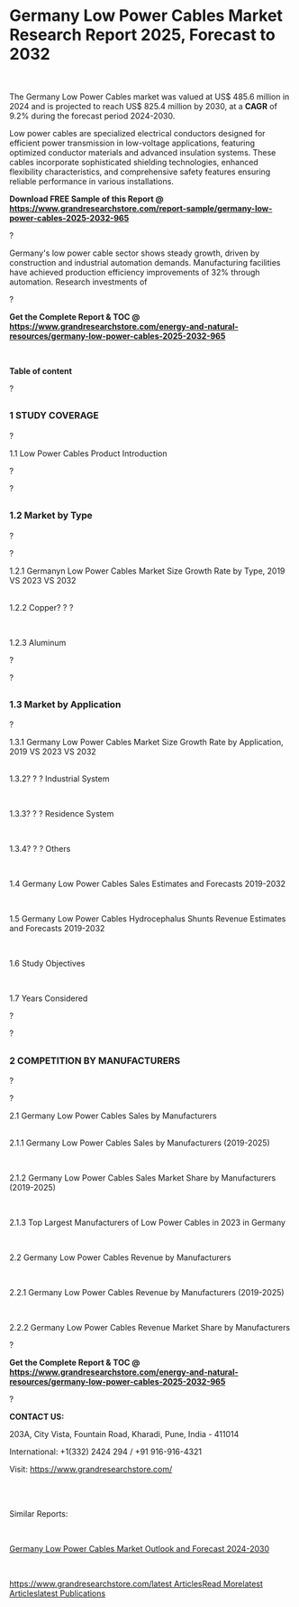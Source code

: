 <h1>Germany Low Power Cables Market Research Report 2025, Forecast to 2032</h1><br/><p>The Germany Low Power Cables market was valued at US$ 485.6 million in 2024 and is projected to reach US$ 825.4 million by 2030, at a <strong>CAGR</strong> of 9.2% during the forecast period 2024-2030.</p>
 
 
 
 <p>Low power cables are specialized electrical conductors designed for efficient power transmission in low-voltage applications, featuring optimized conductor materials and advanced insulation systems. These cables incorporate sophisticated shielding technologies, enhanced flexibility characteristics, and comprehensive safety features ensuring reliable performance in various installations.</p>
 
 
 
 <div><b>Download FREE Sample of this Report @ <a href="https://www.grandresearchstore.com/report-sample/germany-low-power-cables-2025-2032-965">https://www.grandresearchstore.com/report-sample/germany-low-power-cables-2025-2032-965</a></b></div>
 
 
 
 <p>? </p>
 
 
 
 <p>Germany&#39;s low power cable sector shows steady growth, driven by construction and industrial automation demands. Manufacturing facilities have achieved production efficiency improvements of 32% through automation. Research investments of</p>
 
 
 
 <p>? </p>
 
 
 
 <div><b>Get the Complete Report & TOC @ <a href="https://www.grandresearchstore.com/energy-and-natural-resources/germany-low-power-cables-2025-2032-965">https://www.grandresearchstore.com/energy-and-natural-resources/germany-low-power-cables-2025-2032-965</a></b></div>
 
 
 
 <p><br />
 
 <b>Table of content</b></p>
 
 
 
 <p>? </p>
 
 
 
 <h2><span style="font-size:16px"><strong>1 STUDY COVERAGE</strong></span></h2>
 
 
 
 <p>? </p>
 
 
 
 <p>1.1 Low Power Cables Product Introduction</p>
 
 
 
 <p>? </p>
 
 
 
 <p>? </p>
 
 
 
 <h2><span style="font-size:16px"><strong>1.2 Market by Type</strong></span></h2>
 
 
 
 <p>? </p>
 
 
 
 <p>? </p>
 
 
 
 <p>1.2.1 Germanyn Low Power Cables Market Size Growth Rate by Type, 2019 VS 2023 VS 2032<br />
 
 <br />
 
 1.2.2 Copper? ? ? <br />
 
 <br />
 
 1.2.3 Aluminum<br />
 
 ? </p>
 
 
 
 <p>? </p>
 
 
 
 <h2><span style="font-size:16px"><strong>1.3 Market by Application</strong></span></h2>
 
 
 
 <p>? </p>
 
 
 
 <p>1.3.1 Germany Low Power Cables Market Size Growth Rate by Application, 2019 VS 2023 VS 2032<br />
 
 <br />
 
 1.3.2? ? ? Industrial System<br />
 
 <br />
 
 1.3.3? ? ? Residence System<br />
 
 <br />
 
 1.3.4? ? ? Others<br />
 
 <br />
 
 1.4 Germany Low Power Cables Sales Estimates and Forecasts 2019-2032<br />
 
 <br />
 
 1.5 Germany Low Power Cables Hydrocephalus Shunts Revenue Estimates and Forecasts 2019-2032<br />
 
 <br />
 
 1.6 Study Objectives<br />
 
 <br />
 
 1.7 Years Considered</p>
 
 
 
 <p>? </p>
 
 
 
 <p>? </p>
 
 
 
 <h2><span style="font-size:16px"><strong>2 COMPETITION BY MANUFACTURERS</strong></span></h2>
 
 
 
 <p>? </p>
 
 
 
 <p>? </p>
 
 
 
 <p>2.1 Germany Low Power Cables Sales by Manufacturers<br />
 
 <br />
 
 2.1.1 Germany Low Power Cables Sales by Manufacturers (2019-2025)<br />
 
 <br />
 
 2.1.2 Germany Low Power Cables Sales Market Share by Manufacturers (2019-2025)<br />
 
 <br />
 
 2.1.3 Top Largest Manufacturers of Low Power Cables in 2023 in Germany<br />
 
 <br />
 
 2.2 Germany Low Power Cables Revenue by Manufacturers<br />
 
 <br />
 
 2.2.1 Germany Low Power Cables Revenue by Manufacturers (2019-2025)<br />
 
 <br />
 
 2.2.2 Germany Low Power Cables Revenue Market Share by Manufacturers</p>
 
 
 
 <p>? </p>
 
 
 
 <div><b>Get the Complete Report & TOC @ <a href="https://www.grandresearchstore.com/energy-and-natural-resources/germany-low-power-cables-2025-2032-965">https://www.grandresearchstore.com/energy-and-natural-resources/germany-low-power-cables-2025-2032-965</a></b></div>
 
 
 
 <p>? </p>
 
 
 
 <p><b>CONTACT US:</b><br />
 
 203A, City Vista, Fountain Road, Kharadi, Pune, India - 411014<br />
 
 International: +1(332) 2424 294 / +91 916-916-4321<br />
 
 Visit: <a href="https://www.grandresearchstore.com/">https://www.grandresearchstore.com/</a><br />
 
 <br />
 
 <br />
 
 Similar Reports:<br />
 
 <br />
 
 <a href="https://www.grandresearchstore.com/energy-and-natural-resources/germany-low-power-cables-2024-2030-639">Germany Low Power Cables Market Outlook and Forecast 2024-2030</a><br />
 
 <br />
 
 <a href="https://gyeongbokgung.com">https://www.grandresearchstore.com/</a><a href="https://hallyeomaritime.com">latest Articles</a><a href="https://jingwansa.com">Read More</a><a href="https://nguoiviet.jp/">latest Articles</a><a href="https://www.intelmarketresearch.com/">latest Publications</a></p>